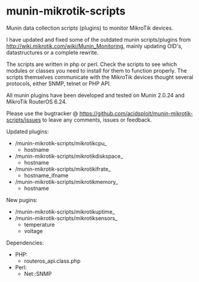 munin-mikrotik-scripts
======================
Munin data collection scripts (plugins) to monitor MikroTik devices.

I have updated and fixed some of the outdated munin scripts/plugins from http://wiki.mikrotik.com/wiki/Munin_Monitoring, mainly updating OID's, datastructures or a complete rewrite.

The scripts are written in php or perl. Check the scripts to see which modules or classes you need to install for them to function properly. The scripts themselves communicate with the MikroTik devices thought several protocols, either SNMP, telnet or PHP API.

All munin plugins have been developed and tested on Munin 2.0.24 and MikroTik RouterOS 6.24.

Please use the bugtracker @ https://github.com/acidsploit/munin-mikrotik-scripts/issues to leave any comments, issues or feedback.

Updated plugins:
- /munin-mikrotik-scripts/mikrotikcpu_
	- hostname
- /munin-mikrotik-scripts/mikrotikdiskspace_
	- hostname
- /munin-mikrotik-scripts/mikrotikifrate_
	- hostname_ifname
- /munin-mikrotik-scripts/mikrotikmemory_
	- hostname

New pugins:
- /munin-mikrotik-scripts/mikrotikuptime_
- /munin-mikrotik-scripts/mikrotiksensors_
	- temperature
	- voltage


Dependencies:
- PHP:
	- routeros_api.class.php
- Perl:
	- Net::SNMP

